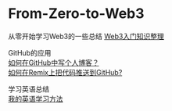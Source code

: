 # From-Zero-to-Web3
从零开始学习Web3的一些总结
[Web3入门知识整理](https://blog.csdn.net/Holly7/article/details/149484937?spm=1001.2014.3001.5501)  

GitHub的应用  
[如何在GitHub中写个人博客？](https://blog.csdn.net/Holly7/article/details/149672484?spm=1001.2014.3001.5502)  
[如何在Remix上把代码推送到GitHub?](https://blog.csdn.net/Holly7/article/details/149672715?spm=1001.2014.3001.5502)

学习英语总结  
[我的英语学习方法](https://blog.csdn.net/Holly7/article/details/149785223?spm=1001.2014.3001.5501)

